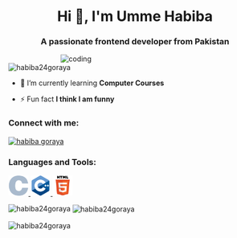 <h1 align="center">Hi 👋, I'm Umme Habiba</h1>
<h3 align="center">A passionate frontend developer from Pakistan</h3>
<img align="right" alt="coding" width="400" scr="https://user-images.githubusercontent.com/55389276/140866485-8fb1c876-9a8f-4d6a-98dc-08c4981eaf70.gif">

<p align="left"> <img src="https://komarev.com/ghpvc/?username=habiba24goraya&label=Profile%20views&color=0e75b6&style=flat" alt="habiba24goraya" /> </p>

- 🌱 I’m currently learning **Computer Courses**

- ⚡ Fun fact **I think I am funny**

<h3 align="left">Connect with me:</h3>
<p align="left">
<a href="https://linkedin.com/in/habiba goraya" target="blank"><img align="center" src="https://raw.githubusercontent.com/rahuldkjain/github-profile-readme-generator/master/src/images/icons/Social/linked-in-alt.svg" alt="habiba goraya" height="30" width="40" /></a>
</p>

<h3 align="left">Languages and Tools:</h3>
<p align="left"> <a href="https://www.cprogramming.com/" target="_blank" rel="noreferrer"> <img src="https://raw.githubusercontent.com/devicons/devicon/master/icons/c/c-original.svg" alt="c" width="40" height="40"/> </a> <a href="https://www.w3schools.com/cpp/" target="_blank" rel="noreferrer"> <img src="https://raw.githubusercontent.com/devicons/devicon/master/icons/cplusplus/cplusplus-original.svg" alt="cplusplus" width="40" height="40"/> </a> <a href="https://www.w3.org/html/" target="_blank" rel="noreferrer"> <img src="https://raw.githubusercontent.com/devicons/devicon/master/icons/html5/html5-original-wordmark.svg" alt="html5" width="40" height="40"/> </a> </p>

<p><img align="left" src="https://github-readme-stats.vercel.app/api/top-langs?username=habiba24goraya&show_icons=true&locale=en&layout=compact" alt="habiba24goraya" /></p>

<p>&nbsp;<img align="center" src="https://github-readme-stats.vercel.app/api?username=habiba24goraya&show_icons=true&locale=en" alt="habiba24goraya" /></p>

<p><img align="center" src="https://github-readme-streak-stats.herokuapp.com/?user=habiba24goraya&" alt="habiba24goraya" /></p>


<!--
**Habiba24Goraya/Habiba24Goraya** is a ✨ _special_ ✨ repository because its `README.md` (this file) appears on your GitHub profile.

Here are some ideas to get you started:

- 🔭 I’m currently working on ...
- 🌱 I’m currently learning ...
- 👯 I’m looking to collaborate on ...
- 🤔 I’m looking for help with ...
- 💬 Ask me about ...
- 📫 How to reach me: ...
- 😄 Pronouns: ...
- ⚡ Fun fact: ...
-->
